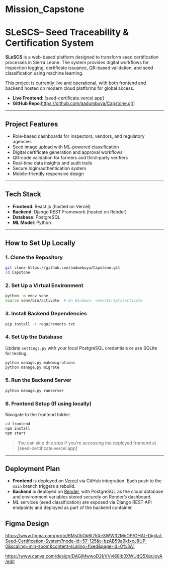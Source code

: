 # Mission_Capstone

# SLeSCS– Seed Traceability & Certification System

**SLeSCS** is a web-based platform designed to transform seed certification processes in Sierra Leone. The system provides digital workflows for inspection logging,
certificate issuance, QR-based validation, and seed classification using machine learning.

This project is currently live and operational, with both frontend and backend hosted on modern cloud platforms for global access.

- **Live Frontend**: [seed-certificate.vercel.app]
- **GitHub Repo**:https://github.com/aadumbuya/Capstone.git]

---

## Project Features

- Role-based dashboards for inspectors, vendors, and regulatory agencies  
- Seed image upload with ML-powered classification  
- Digital certificate generation and approval workflows  
- QR-code validation for farmers and third-party verifiers  
- Real-time data insights and audit trails  
- Secure login/authentication system  
- Mobile-friendly responsive design  

---

## Tech Stack

- **Frontend**: React.js (hosted on Vercel)  
- **Backend**: Django REST Framework (hosted on Render)  
- **Database**: PostgreSQL  
- **ML Model**: Python 

---

## How to Set Up Locally

### 1. Clone the Repository

```bash
git clone https://github.com/aadumbuya/Capstone.git
cd Capstone
````

### 2. Set Up a Virtual Environment

```bash
python -m venv venv
source venv/bin/activate  # On Windows: venv\Scripts\activate
```

### 3. Install Backend Dependencies

```bash
pip install -r requirements.txt
```

### 4. Set Up the Database

Update `settings.py` with your local PostgreSQL credentials or use SQLite for testing.

```bash
python manage.py makemigrations
python manage.py migrate
```

### 5. Run the Backend Server

```bash
python manage.py runserver
```

### 6. Frontend Setup (If using locally)

Navigate to the frontend folder:

```bash
cd frontend
npm install
npm start
```

> You can skip this step if you're accessing the deployed frontend at [seed-certificate.vercel.app]

---

## Deployment Plan

* **Frontend** is deployed on [Vercel](https://vercel.com) via GitHub integration. Each push to the `main` branch triggers a rebuild.
* **Backend** is deployed on [Render](https://render.com), with PostgreSQL as the cloud database and environment variables stored securely on Render’s dashboard.
* ML services (seed classification) are exposed via Django REST API endpoints and deployed as part of the backend container.

## Figma Design

https://www.figma.com/proto/6Ms0hOk6t75Xe3WW32MnOP/GHAL-Digital-Seed-Certification-System?node-id=57-125&t=bzAB59a9kfxxJ8UP-0&scaling=min-zoom&content-scaling=fixed&page-id=0%3A1

https://www.canva.com/design/DAGjMwwoD2I/VVvl68ib0XWUdQ5XpujoyA/edit 
